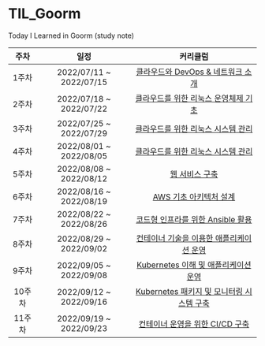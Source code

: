 # TIL_Goorm
Today I Learned in Goorm (study note)

|  주차  |          일정           |                           커리큘럼                           |
| :----: | :---------------------: | :----------------------------------------------------------: |
| 1주차  | 2022/07/11 ~ 2022/07/15 | [클라우드와 DevOps & 네트워크 소개](https://github.com/root-devvoo/TIL_Goorm/tree/main/1%EC%A3%BC%EC%B0%A8) |
| 2주차  | 2022/07/18 ~ 2022/07/22 | [클라우드를 위한 리눅스 운영체제 기초](https://github.com/root-devvoo/TIL_Goorm/tree/main/2%EC%A3%BC%EC%B0%A8) |
| 3주차  | 2022/07/25 ~ 2022/07/29 | [클라우드를 위한 리눅스 시스템 관리](https://github.com/root-devvoo/TIL_Goorm/tree/main/3%EC%A3%BC%EC%B0%A8) |
| 4주차  | 2022/08/01 ~ 2022/08/05 | [클라우드를 위한 리눅스 시스템 관리](https://github.com/root-devvoo/TIL_Goorm/tree/main/4%EC%A3%BC%EC%B0%A8) |
| 5주차  | 2022/08/08 ~ 2022/08/12 | [웹 서비스 구축](https://github.com/root-devvoo/TIL_Goorm/tree/main/5%EC%A3%BC%EC%B0%A8) |
| 6주차  | 2022/08/16 ~ 2022/08/19 | [AWS 기초 아키텍처 설계](https://github.com/root-devvoo/TIL_Goorm/tree/main/6%EC%A3%BC%EC%B0%A8) |
| 7주차  | 2022/08/22 ~ 2022/08/26 | [코드형 인프라를 위한 Ansible 활용](https://github.com/root-devvoo/TIL_Goorm/tree/main/7%EC%A3%BC%EC%B0%A8) |
| 8주차  | 2022/08/29 ~ 2022/09/02 | [컨테이너 기술을 이용한 애플리케이션 운영](https://github.com/root-devvoo/TIL_Goorm/tree/main/8%EC%A3%BC%EC%B0%A8) |
| 9주차  | 2022/09/05 ~ 2022/09/08 | [Kubernetes 이해 및 애플리케이션 운영](https://github.com/root-devvoo/TIL_Goorm/tree/main/9%EC%A3%BC%EC%B0%A8) |
| 10주차 | 2022/09/12 ~ 2022/09/16 | [Kubernetes 패키지 및 모니터링 시스템 구축](https://github.com/root-devvoo/TIL_Goorm/tree/main/10%EC%A3%BC%EC%B0%A8) |
| 11주차 | 2022/09/19 ~ 2022/09/23 | [컨테이너 운영을 위한 CI/CD 구축](https://github.com/root-devvoo/TIL_Goorm/tree/main/11%EC%A3%BC%EC%B0%A8) |
